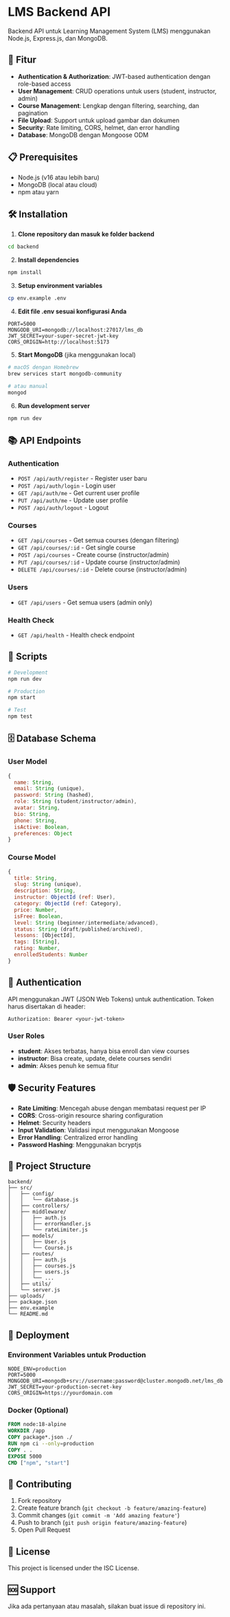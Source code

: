 # LMS Backend API

Backend API untuk Learning Management System (LMS) menggunakan Node.js, Express.js, dan MongoDB.

## 🚀 Fitur

- **Authentication & Authorization**: JWT-based authentication dengan role-based access
- **User Management**: CRUD operations untuk users (student, instructor, admin)
- **Course Management**: Lengkap dengan filtering, searching, dan pagination
- **File Upload**: Support untuk upload gambar dan dokumen
- **Security**: Rate limiting, CORS, helmet, dan error handling
- **Database**: MongoDB dengan Mongoose ODM

## 📋 Prerequisites

- Node.js (v16 atau lebih baru)
- MongoDB (local atau cloud)
- npm atau yarn

## 🛠️ Installation

1. **Clone repository dan masuk ke folder backend**

```bash
cd backend
```

2. **Install dependencies**

```bash
npm install
```

3. **Setup environment variables**

```bash
cp env.example .env
```

4. **Edit file .env sesuai konfigurasi Anda**

```env
PORT=5000
MONGODB_URI=mongodb://localhost:27017/lms_db
JWT_SECRET=your-super-secret-jwt-key
CORS_ORIGIN=http://localhost:5173
```

5. **Start MongoDB** (jika menggunakan local)

```bash
# macOS dengan Homebrew
brew services start mongodb-community

# atau manual
mongod
```

6. **Run development server**

```bash
npm run dev
```

## 📚 API Endpoints

### Authentication

- `POST /api/auth/register` - Register user baru
- `POST /api/auth/login` - Login user
- `GET /api/auth/me` - Get current user profile
- `PUT /api/auth/me` - Update user profile
- `POST /api/auth/logout` - Logout

### Courses

- `GET /api/courses` - Get semua courses (dengan filtering)
- `GET /api/courses/:id` - Get single course
- `POST /api/courses` - Create course (instructor/admin)
- `PUT /api/courses/:id` - Update course (instructor/admin)
- `DELETE /api/courses/:id` - Delete course (instructor/admin)

### Users

- `GET /api/users` - Get semua users (admin only)

### Health Check

- `GET /api/health` - Health check endpoint

## 🔧 Scripts

```bash
# Development
npm run dev

# Production
npm start

# Test
npm test
```

## 🗄️ Database Schema

### User Model

```javascript
{
  name: String,
  email: String (unique),
  password: String (hashed),
  role: String (student/instructor/admin),
  avatar: String,
  bio: String,
  phone: String,
  isActive: Boolean,
  preferences: Object
}
```

### Course Model

```javascript
{
  title: String,
  slug: String (unique),
  description: String,
  instructor: ObjectId (ref: User),
  category: ObjectId (ref: Category),
  price: Number,
  isFree: Boolean,
  level: String (beginner/intermediate/advanced),
  status: String (draft/published/archived),
  lessons: [ObjectId],
  tags: [String],
  rating: Number,
  enrolledStudents: Number
}
```

## 🔐 Authentication

API menggunakan JWT (JSON Web Tokens) untuk authentication. Token harus disertakan di header:

```
Authorization: Bearer <your-jwt-token>
```

### User Roles

- **student**: Akses terbatas, hanya bisa enroll dan view courses
- **instructor**: Bisa create, update, delete courses sendiri
- **admin**: Akses penuh ke semua fitur

## 🛡️ Security Features

- **Rate Limiting**: Mencegah abuse dengan membatasi request per IP
- **CORS**: Cross-origin resource sharing configuration
- **Helmet**: Security headers
- **Input Validation**: Validasi input menggunakan Mongoose
- **Error Handling**: Centralized error handling
- **Password Hashing**: Menggunakan bcryptjs

## 📁 Project Structure

```
backend/
├── src/
│   ├── config/
│   │   └── database.js
│   ├── controllers/
│   ├── middleware/
│   │   ├── auth.js
│   │   ├── errorHandler.js
│   │   └── rateLimiter.js
│   ├── models/
│   │   ├── User.js
│   │   └── Course.js
│   ├── routes/
│   │   ├── auth.js
│   │   ├── courses.js
│   │   ├── users.js
│   │   └── ...
│   ├── utils/
│   └── server.js
├── uploads/
├── package.json
├── env.example
└── README.md
```

## 🚀 Deployment

### Environment Variables untuk Production

```env
NODE_ENV=production
PORT=5000
MONGODB_URI=mongodb+srv://username:password@cluster.mongodb.net/lms_db
JWT_SECRET=your-production-secret-key
CORS_ORIGIN=https://yourdomain.com
```

### Docker (Optional)

```dockerfile
FROM node:18-alpine
WORKDIR /app
COPY package*.json ./
RUN npm ci --only=production
COPY . .
EXPOSE 5000
CMD ["npm", "start"]
```

## 🤝 Contributing

1. Fork repository
2. Create feature branch (`git checkout -b feature/amazing-feature`)
3. Commit changes (`git commit -m 'Add amazing feature'`)
4. Push to branch (`git push origin feature/amazing-feature`)
5. Open Pull Request

## 📝 License

This project is licensed under the ISC License.

## 🆘 Support

Jika ada pertanyaan atau masalah, silakan buat issue di repository ini.
